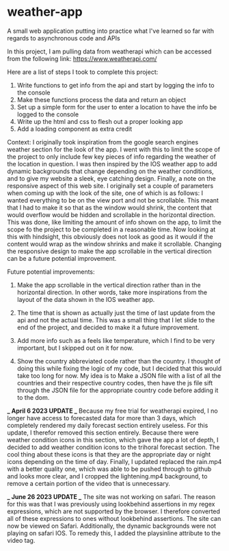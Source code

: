 # weather-app

A small web application putting into practice what I've learned so far with regards to asynchronous code and APIs

In this project, I am pulling data from weatherapi which can be accessed from the following link: https://www.weatherapi.com/

Here are a list of steps I took to complete this project:

1. Write functions to get info from the api and start by logging the info to the console
2. Make these functions process the data and return an object
3. Set up a simple form for the user to enter a location to have the info be logged to the console
4. Write up the html and css to flesh out a proper looking app
5. Add a loading component as extra credit

Context:
I originally took inspiration from the google search engines weather section for the look of the app. I went with this to limit the scope of the project to only include few key pieces of info regarding the weather of the location in question. I was then inspired by the IOS weather app to add dynamic backgrounds that change depending on the weather conditions, and to give my website a sleek, eye catching design. Finally, a note on the responsive aspect of this web site. I originally set a couple of parameters when coming up with the look of the site, one of which is as follows: I wanted everything to be on the view port and not be scrollable. This meant that I had to make it so that as the window would shrink, the content that would overflow would be hidden and scrollable in the horizontal direction. This was done, like limiting the amount of info shown on the app, to limit the scope fo the project to be completed in a reasonable time. Now looking at this with hindsight, this obviously does not look as good as it would if the content would wrap as the window shrinks and make it scrollable. Changing the responsive design to make the app scrollable in the vertical direction can be a future potential improvement.

Future potential improvements:

1. Make the app scrollable in the vertical direction rather than in the horizontal direction. In other words, take more inspirations from the layout of the data shown in the IOS weather app.

2. The time that is shown as actually just the time of last update from the api and not the actual time. This was a small thing that I let slide to the end of the project, and decided to make it a future improvement.

3. Add more info such as a feels like temperature, which I find to be very important, but I skipped out on it for now.

4. Show the country abbreviated code rather than the country. I thought of doing this while fixing the logic of my code, but I decided that this would take too long for now. My idea is to Make a JSON file with a list of all the countries and their respective country codes, then have the js file sift through the JSON file for the appropriate country code before adding it to the dom.

**_ April 6 2023 UPDATE _**
Because my free trial for weatherapi expired, I no longer have access to forecasted data for more than 3 days, which completely rendered my daily forecast section entirely useless. For this update, I therefor removed this section entirely. Because there were weather condition icons in this section, which gave the app a lot of depth, I decided to add weather condition icons to the trihoral forecast section. The cool thing about these icons is that they are the appropriate day or night icons depending on the time of day. Finally, I updated replaced the rain.mp4 with a better quality one, which was able to be pushed through to github and looks more clear, and I cropped the lightening.mp4 background, to remove a certain portion of the video that is unnecessary.

**_ June 26 2023 UPDATE _**
The site was not working on safari. The reason for this was that I was previously using lookbehind assertions in my regex expressions, which are not supported by the browser. I therefore converted all of these expressions to ones without lookbehind assertions. The site can now be viewed on Safari. Additionally, the dynamic backgrounds were not playing on safari IOS. To remedy this, I added the playsinline attribute to the video tag.
